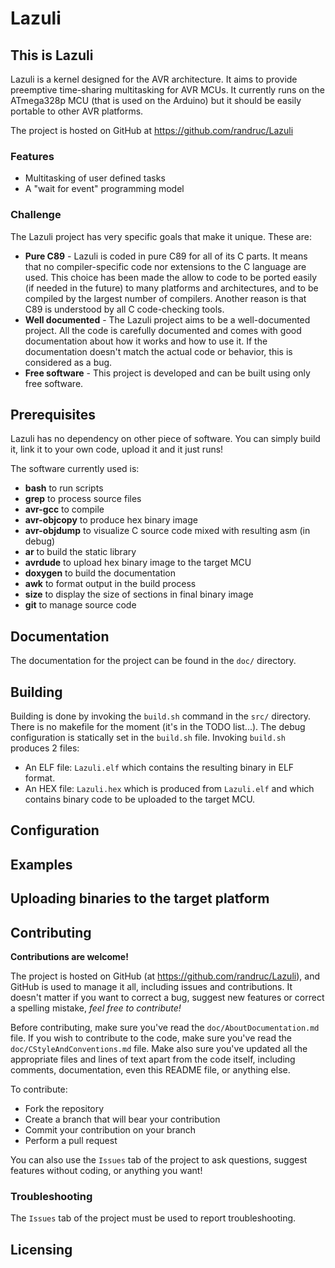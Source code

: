 # Lazuli

## This is Lazuli

Lazuli is a kernel designed for the AVR architecture.
It aims to provide preemptive time-sharing multitasking for AVR MCUs.
It currently runs on the ATmega328p MCU (that is used on the Arduino) but it
should be easily portable to other AVR platforms.

The project is hosted on GitHub at https://github.com/randruc/Lazuli


### Features
* Multitasking of user defined tasks
* A "wait for event" programming model


### Challenge

The Lazuli project has very specific goals that make it unique. These are:
* __Pure C89__ - Lazuli is coded in pure C89 for all of its C parts.
  It means that no compiler-specific code nor extensions to the C language are
  used. This choice has been made the allow to code to be ported easily (if
  needed in the future) to many platforms and architectures, and to be compiled
  by the largest number of compilers. Another reason is that C89 is understood
  by all C code-checking tools.
* __Well documented__ - The Lazuli project aims to be a well-documented project.
  All the code is carefully documented and comes with good documentation about
  how it works and how to use it. If the documentation doesn't match the actual
  code or behavior, this is considered as a bug.
* __Free software__ - This project is developed and can be built using only
  free software.


## Prerequisites

Lazuli has no dependency on other piece of software.
You can simply build it, link it to your own code, upload it and it just
runs!

The software currently used is:
* __bash__ to run scripts
* __grep__ to process source files
* __avr-gcc__ to compile
* __avr-objcopy__ to produce hex binary image
* __avr-objdump__ to visualize C source code mixed with resulting asm (in debug)
* __ar__ to build the static library
* __avrdude__ to upload hex binary image to the target MCU
* __doxygen__ to build the documentation
* __awk__ to format output in the build process
* __size__ to display the size of sections in final binary image
* __git__ to manage source code


## Documentation

The documentation for the project can be found in the `doc/` directory.


## Building

Building is done by invoking the `build.sh` command in the `src/` directory.
There is no makefile for the moment (it's in the TODO list...).
The debug configuration is statically set in the `build.sh` file.
Invoking `build.sh` produces 2 files:
* An ELF file: `Lazuli.elf` which contains the resulting binary in ELF format.
* An HEX file: `Lazuli.hex` which is produced from `Lazuli.elf` and which
  contains binary code to be uploaded to the target MCU.


## Configuration


## Examples


## Uploading binaries to the target platform


## Contributing

__Contributions are welcome!__

The project is hosted on GitHub (at https://github.com/randruc/Lazuli), and
GitHub is used to manage it all, including issues and contributions.
It doesn't matter if you want to correct a bug, suggest
new features or correct a spelling mistake, _feel free to contribute!_

Before contributing, make sure you've read the `doc/AboutDocumentation.md` file.
If you wish to contribute to the code, make sure you've read the
`doc/CStyleAndConventions.md` file. Make also sure you've updated all the
appropriate files and lines of text apart from the code itself, including
comments, documentation, even this README file, or anything else.

To contribute:
* Fork the repository
* Create a branch that will bear your contribution
* Commit your contribution on your branch
* Perform a pull request

You can also use the `Issues` tab of the project to ask questions, suggest
features without coding, or anything you want!


### Troubleshooting

The `Issues` tab of the project must be used to report troubleshooting.


## Licensing

